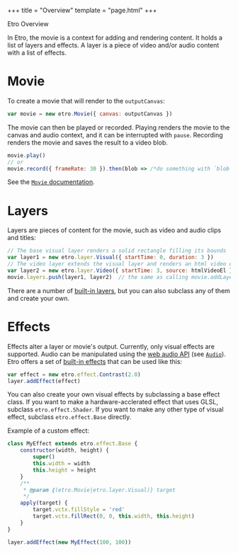 +++
title = "Overview"
template = "page.html"
+++

<div class="heading-text">Etro Overview</div>

In Etro, the movie is a context for adding and rendering content. It holds a
list of layers and effects. A layer is a piece of video and/or audio content
with a list of effects.

# Movie

To create a movie that will render to the <canvas> `outputCanvas`:
```js
var movie = new etro.Movie({ canvas: outputCanvas })
```

The movie can then be played or recorded. Playing renders the movie to the
canvas and audio context, and it can be interrupted with `pause`. Recording
renders the movie and saves the result to a video blob.
```js
movie.play()
// or
movie.record({ frameRate: 30 }).then(blob => /*do something with `blob`*/)
```

See the [`Movie` documentation](../api/classes/movie.html).

# Layers

Layers are pieces of content for the movie, such as video and audio clips and
titles:
```js
// The base visual layer renders a solid rectangle filling its bounds
var layer1 = new etro.layer.Visual({ startTime: 0, duration: 3 })
// The video layer extends the visual layer and renders an html video element
var layer2 = new etro.layer.Video({ startTime: 3, source: htmlVideoEl })
movie.layers.push(layer1, layer2)  // the same as calling movie.addLayer
```

There are a number of [built-in layers](../api/modules/layer.html), but you can
also subclass any of them and create your own.

# Effects

Effects alter a layer or movie's output. Currently, only visual effects are
supported. Audio can be manipulated using the [web audio API] (see
[`Audio`](../api/classes/layer.audio.html)). Etro offers a set of [built-in
effects](../api/modules/effect.html) that can be used like this:
```js
var effect = new etro.effect.Contrast(2.0)
layer.addEffect(effect)
```

You can also create your own visual effects by subclassing a base effect class.
If you want to make a hardware-acclerated effect that uses GLSL, subclass
`etro.effect.Shader`. If you want to make any other type of visual effect,
subclass `etro.effect.Base` directly.

Example of a custom effect:
```js
class MyEffect extends etro.effect.Base {
    constructor(width, height) {
        super()
        this.width = width
        this.height = height
    }
    /**
     * @param {(etro.Movie|etro.layer.Visual)} target
     */
    apply(target) {
        target.vctx.fillStyle = 'red'
        target.vctx.fillRect(0, 0, this.width, this.height)
    }
}

layer.addEffect(new MyEffect(100, 100))
```

[web audio api]: https://developer.mozilla.org/en-US/docs/Web/API/Web_Audio_API
